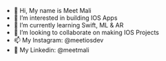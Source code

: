 - 👋 Hi, My name is Meet Mali
- 👀 I’m interested in building IOS Apps
- 🌱 I’m currently learning Swift, ML & AR
- 💞️ I’m looking to collaborate on making IOS Projects
- 📫 My Instagram: @meetiosdev
- 💙 My Linkedin: @meetmali

<!---
meetiosdev/meetiosdev is a ✨ special ✨ repository because its `README.md` (this file) appears on your GitHub profile.
You can click the Preview link to take a look at your changes.
--->
